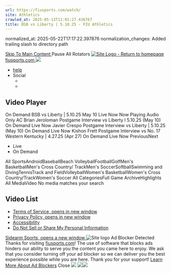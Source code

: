 ```yaml
---
url: https://fiusports.com/watch/
site: Athletics
crawled_at: 2025-05-13T11:01:27.436767
title: BSB vs Liberty | 5.10.25 - FIU Athletics
---
```

normalized_at: 2025-05-22T17:17:22.397876
normalization_changes: Added trailing slash to directory path

[ Skip To Main Content ](https://fiusports.com/watch/#main-content) Pause All Rotators 
[ ![Site Logo - Return to homepage](https://fiusports.com/images/logos/site/site.png) fiusports.com ](https://fiusports.com/index.aspx)
[ ![](https://fiusports.com/images/logos/site/site.png) ](https://fiusports.com/watch)
  * [ help ](https://fiusports.com/watch/purchase.aspx#faq)
  * Social
    * [ ](https://twitter.com//FIUAthletics)
    * [ ](https://facebook.com//FIUSports)


## Video Player
On Demand
BSB vs Liberty | 5.10.25
May 10
Live Now Now Playing Audio Only
AC Brian Jeroloman Postgame Interview vs Liberty l 5.10.25 (May 10) On Demand Live Now
Javier Crespo Postgame Interview vs Liberty | 5.10.25 (May 10) On Demand Live Now
Kishon Frett Postgame Interview vs No. 17 Western Kentucky | 4.27.25 (Apr 27) On Demand Live Now
PreviousNext
  * Live
  * On Demand


All SportsAndroidBaseballBeach VolleyballFootballGolfMen's BasketballMen's Cross Country/ TrackMen's SoccerSoftballSwimming and DivingTennisTrack and FieldVolleyballWomen's BasketballWomen's Cross Country/TrackWomen's Soccer
All CategoriesFull Game ArchiveHighlights
All MediaVideo
No media matches your search 
## Video List
  * [Terms of Service, opens in new window](http://sidearmsports.com/terms-of-service)
  * [Privacy Policy, opens in new window](http://sidearmsports.com/privacypolicy)
  * [Accessibility](https://sidearmsports.com/accessibility-statement)
  * [Do Not Sell or Share My Personal Information](https://fiusports.com/watch/)


[ Sidearm Sports, opens a new window ](https://www.sidearmsports.com)
![Site logo](https://fiusports.com/images/logos/site/site.png?width=48)
Ad Blocker Detected
Thanks for visiting [fiusports.com](https://fiusports.com/watch/)!
The use of software that blocks ads hinders our ability to serve you the content you came here to enjoy.
We ask that you consider turning off your ad blocker so we can deliver you the best experience possible while you are here.
Thank you for your support!
[Learn More About Ad Blockers](http://www.sidearmsports.com/blockers)
Close
![](https://adservice.google.com/ddm/fls/z/dc_pre=CKmIs5_boI0DFVC-WgUdjoU07w;src=8031022;type=count0;cat=sitev0;dc_lat=;dc_rdid=;tag_for_child_directed_treatment=;ord=1;num=5982360733486.803)
![](https://insight.adsrvr.org/track/conv/?adv=3xwb5d7&ct=0:6dpl0mk&fmt=3)![](https://adservice.google.com/ddm/fls/z/dc_pre=CNSOs5_boI0DFWqPWgUdf5QVMw;src=8031022;type=counter;cat=sitev0;dc_lat=;dc_rdid=;tag_for_child_directed_treatment=;ord=1;num=3547012823192.919)
